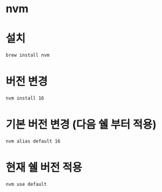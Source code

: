 # nvm

# 설치

```bash
brew install nvm
```

# 버전 변경

```bash
nvm install 16
```

# 기본 버전 변경 (다음 쉘 부터 적용)

```bash
nvm alias default 16
```

# 현재 쉘 버전 적용

```bash
nvm use default
```
